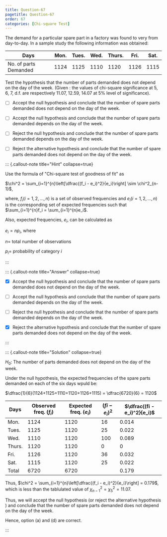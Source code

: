 ```yaml
---
title: Question-67 
pagetitle: Question-67
order: 67
categories: [Chi-square Test]
---
```


The demand for a particular spare part in a factory was found to very from day-to-day. In a sample study the following information was obtained:

| Days   | Mon. | Tues.     | Wed. | Thurs. | Fri. | Sat. |
|--------|-----|-----------|-----|----| ----| ---- |
| No. of parts Demanded  | 1124  | 1125  | 1110 | 1120 | 1126 |  1115 |

Test the hypothesis that the number of parts demanded does not depend on the day of the week. (Given : the values of chi-square significance at 5, 6, 7, d.f. are respectively 11.07, 12.59, 14.07 at 5\% level of significance).




- [ ]  Accept the null hypothesis and conclude that the number of spare parts demanded does not depend on the day of the week.

  
- [ ] Accept the null hypothesis and conclude that the number of spare parts demanded depends on the day of the week.

  
- [ ] Reject the null hypothesis and conclude that the number of spare parts demanded depends on the day of the week.
  

- [ ] Reject the alternative hypothesis and conclude that the number of spare parts demanded does not depend on the day of the week.
 
  
::: {.callout-note title="Hint" collapse=true}

Use the formula of "Chi-square test of goodness of fit" as

$\chi^2 = \sum_{i=1}^{n}\left[\dfrac{(f_i - e_i)^2}{e_i}\right] \sim \chi^2_{n-1}$,

where, $f_i (i = 1, 2, \ldots, n)$ is a set of observed frequencies and $e_i (i = 1, 2, \ldots, n)$ is the corresponding set of expected frequencies such that $\sum_{i=1}^{n}f_i = \sum_{i=1}^{n}e_i$.

Also, expected frequencies, $e_i$, can be calculated as

$e_i = np_i,$ where

$n=$ total number of observations

$p_i =$ probability of category $i$
  




:::

::: {.callout-note title="Answer" collapse=true}

- [x]  Accept the null hypothesis and conclude that the number of spare parts demanded does not depend on the day of the week.

  
- [ ] Accept the null hypothesis and conclude that the number of spare parts demanded depends on the day of the week.

  
- [ ] Reject the null hypothesis and conclude that the number of spare parts demanded depends on the day of the week.
  

- [x] Reject the alternative hypothesis and conclude that the number of spare parts demanded does not depend on the day of the week.  
 
  
:::

::: {.callout-note title="Solution" collapse=true}

$H_0:$ The number of parts demanded does not depend on the day of the week.

Under the null hypothesis, the expected frequencies of the spare parts demanded on each of the six days wpuld be:

$\dfrac{1}{6}(1124+1125+1110+1120+1126+1115) = \dfrac{6720}{6} = 1120$


| Days   | Observed freq. $(f_i)$ | Expected freq. $(e_i)$    | $(fi - e_i)^2$ | $\dfrac{(fi - e_i)^2}{e_i}$|
|--------|-----|-----------|---- | ---- | 
| Mon.  | 1124  | 1120  | 16 | 0.014 |
| Tues. | 1125  | 1120  | 25 | 0.022 |
| Wed.  | 1110  | 1120  | 100 | 0.089 |
| Thurs.  | 1120 | 1120  | 0 | 0 |
| Fri.  | 1126  | 1120  | 36 | 0.032 |
| Sat.  | 1115  | 1120  | 25 | 0.022 |
| Total |  6720 | 6720  |  | 0.179 |

Thus, $\chi^2 = \sum_{i=1}^{n}\left[\dfrac{(f_i - e_i)^2}{e_i}\right]  = 0.179$,
which is less than the tablulated value of $\chi^2_{n-1} = \chi^2_5 = 11.07$. 

Thus, we will accept the null hypothesis (or reject the alternative hypothesis ) and conclude that the number of spare parts demanded does not depend on the day of the week.

Hence, option (a) and (d) are correct.



:::